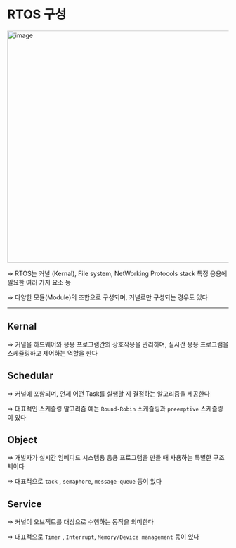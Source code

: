 # RTOS 구성

<img width="533" height="527" alt="image" src="https://github.com/user-attachments/assets/9bd4bfe2-d938-452a-88d8-5b6a4c62f0cc" />

⇒ RTOS는 커널 (Kernal), File system, NetWorking Protocols stack 특정 응용에 필요한 여러 가지 요소 등

⇒ 다양한 모듈(Module)의 조합으로 구성되며, 커널로만 구성되는 경우도 있다

---

## Kernal

⇒ 커널을 하드웨어와 응용 프로그램간의 상호작용을 관리하며, 실시간 응용 프로그램을 스케쥴링하고 제어하는 역할을 한다

## Schedular

⇒ 커널에 포함되며, 언제 어떤 Task를 실행할 지 결정하는 알고리즘을 제공한다

⇒ 대표적인 스케쥴링 알고리즘 예는 `Round-Robin` 스케쥴링과 `preemptive` 스케쥴링이 있다

## Object

⇒ 개발자가 실시간 임베디드 시스템용 응용 프로그램을 만들 때 사용하는 특별한 구조체이다

⇒ 대표적으로 `tack` , `semaphore`, `message-queue` 등이 있다 

## Service

⇒ 커널이 오브젝트를 대상으로 수행하는 동작을 의미한다

⇒ 대표적으로 `Timer` , `Interrupt`, `Memory/Device management` 등이 있다
